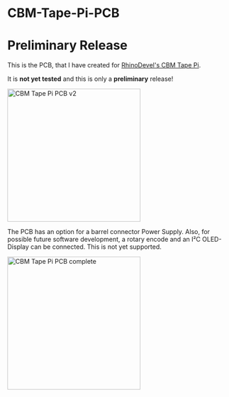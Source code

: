 # CBM-Tape-Pi-PCB
# Preliminary Release
This is the PCB, that I have created for <a href="https://github.com/RhinoDevel/cbmtapepi">RhinoDevel's CBM Tape Pi</a>.

It is <b>not yet tested</b> and this is only a <b>preliminary</b> release!

<img src="https://github.com/svenpetersen1965/CBM-Tape-Pi-PCB/blob/main/Rev.%202/pictures/9504_CBMTapePi_PCB.JPG" width="300" alt="CBM Tape Pi PCB v2">

The PCB has an option for a barrel connector Power Supply. Also, for possible future software development, a rotary encode and an I²C OLED-Display can be connected. This is not yet supported.

<img src="https://github.com/svenpetersen1965/CBM-Tape-Pi-PCB/blob/main/Rev.%202/pictures/9505_CBMTapePi_Rot_Disp.JPG" width="300" alt="CBM Tape Pi PCB complete">
